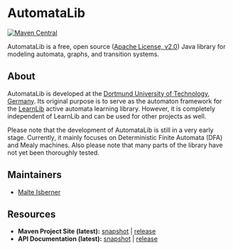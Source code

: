 AutomataLib
===========
[![Maven Central](https://maven-badges.herokuapp.com/maven-central/net.automatalib/automata-parent/badge.svg)](https://maven-badges.herokuapp.com/maven-central/net.automatalib/automata-parent)

AutomataLib is a free, open source ([Apache License, v2.0][1]) Java library for modeling automata, graphs, and transition systems.

About
-----
AutomataLib is developed at the [Dortmund University of Technology, Germany][2]. Its original purpose is to serve as the automaton framework for the [LearnLib][3]
active automata learning library. However, it is completely independent of LearnLib and can be used for other projects as well.

Please note that the development of AutomataLib is still in a very early stage. Currently, it mainly focuses on Deterministic Finite Automata (DFA) and Mealy machines. Also please note that many parts of the library have not yet been thoroughly tested.

Maintainers
-----------
* [Malte Isberner][4]

Resources
---------
* **Maven Project Site (latest):** [snapshot](http://misberner.github.io/automatalib/maven-site/latest-snapshot/) | [release](http://misberner.github.io/automatalib/maven-site/latest-release/)
* **API Documentation (latest):** [snapshot](http://misberner.github.io/automatalib/maven-site/latest-snapshot/apidocs/) | [release](http://misberner.github.io/automatalib/maven-site/latest-release/apidocs/)

[1]: http://www.apache.org/licenses/LICENSE-2.0
[2]: http://www.cs.tu-dortmund.de
[3]: http://www.learnlib.de
[4]: https://github.com/misberner
